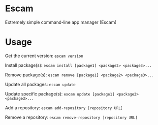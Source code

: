 # Escam

Extremely simple command-line app manager (Escam)

# Usage

Get the current version: `escam version`

Install package(s): `escam install [package1] <package2> <package3>...`

Remove package(s): `escam remove [package1] <package2> <package3>...`

Update all packages: `escam update`

Update specific package(s): `escam update [package1] <package2> <package3>...`

Add a repository: `escam add-repository [repository URL]`

Remove a repository: `escam remove-repository [repository URL]`
